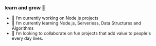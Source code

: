 <h3> learn and grow 🤙</h3>

- 🔭 I’m currently working on Node.js projects
- 🌱 I’m currently learning Node.js, Serverless, Data Structures and Algorithms
- 👯 I’m looking to collaborate on fun projects that add value to people's every day lives.

